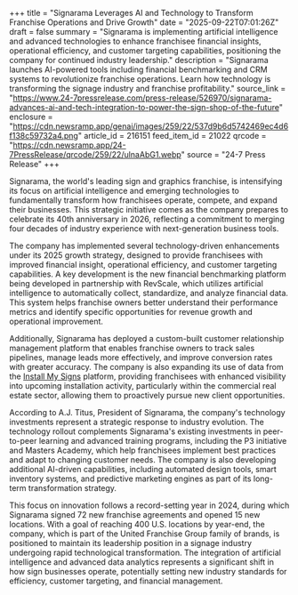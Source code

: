 +++
title = "Signarama Leverages AI and Technology to Transform Franchise Operations and Drive Growth"
date = "2025-09-22T07:01:26Z"
draft = false
summary = "Signarama is implementing artificial intelligence and advanced technologies to enhance franchisee financial insights, operational efficiency, and customer targeting capabilities, positioning the company for continued industry leadership."
description = "Signarama launches AI-powered tools including financial benchmarking and CRM systems to revolutionize franchise operations. Learn how technology is transforming the signage industry and franchise profitability."
source_link = "https://www.24-7pressrelease.com/press-release/526970/signarama-advances-ai-and-tech-integration-to-power-the-sign-shop-of-the-future"
enclosure = "https://cdn.newsramp.app/genai/images/259/22/537d9b6d5742469ec4d6f138c59732a4.png"
article_id = 216151
feed_item_id = 21022
qrcode = "https://cdn.newsramp.app/24-7PressRelease/qrcode/259/22/ulnaAbG1.webp"
source = "24-7 Press Release"
+++

<p>Signarama, the world's leading sign and graphics franchise, is intensifying its focus on artificial intelligence and emerging technologies to fundamentally transform how franchisees operate, compete, and expand their businesses. This strategic initiative comes as the company prepares to celebrate its 40th anniversary in 2026, reflecting a commitment to merging four decades of industry experience with next-generation business tools.</p><p>The company has implemented several technology-driven enhancements under its 2025 growth strategy, designed to provide franchisees with improved financial insight, operational efficiency, and customer targeting capabilities. A key development is the new financial benchmarking platform being developed in partnership with RevScale, which utilizes artificial intelligence to automatically collect, standardize, and analyze financial data. This system helps franchise owners better understand their performance metrics and identify specific opportunities for revenue growth and operational improvement.</p><p>Additionally, Signarama has deployed a custom-built customer relationship management platform that enables franchise owners to track sales pipelines, manage leads more effectively, and improve conversion rates with greater accuracy. The company is also expanding its use of data from the <a href="https://www.installmysigns.com" rel="nofollow" target="_blank">Install My Signs</a> platform, providing franchisees with enhanced visibility into upcoming installation activity, particularly within the commercial real estate sector, allowing them to proactively pursue new client opportunities.</p><p>According to A.J. Titus, President of Signarama, the company's technology investments represent a strategic response to industry evolution. The technology rollout complements Signarama's existing investments in peer-to-peer learning and advanced training programs, including the P3 initiative and Masters Academy, which help franchisees implement best practices and adapt to changing customer needs. The company is also developing additional AI-driven capabilities, including automated design tools, smart inventory systems, and predictive marketing engines as part of its long-term transformation strategy.</p><p>This focus on innovation follows a record-setting year in 2024, during which Signarama signed 72 new franchise agreements and opened 15 new locations. With a goal of reaching 400 U.S. locations by year-end, the company, which is part of the United Franchise Group family of brands, is positioned to maintain its leadership position in a signage industry undergoing rapid technological transformation. The integration of artificial intelligence and advanced data analytics represents a significant shift in how sign businesses operate, potentially setting new industry standards for efficiency, customer targeting, and financial management.</p>